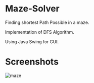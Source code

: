 # Maze-Solver
Finding shortest Path Possible in a maze.

Implementation of DFS Algorithm.

Using Java Swing for GUI.

# Screenshots
![maze](https://user-images.githubusercontent.com/109513537/229722227-d50f28cc-b12c-420b-bee4-4b24ab15da26.png)
